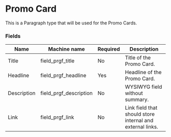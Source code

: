 # Promo Card
This is a Paragraph type that will be used for the Promo Cards.

### Fields
| Name  | Machine name | Required | Description |
| ------------- | ------------- | ------------- | ------------- |
| Title | field\_prgf_title | No | Title of the Promo Card. |
| Headline | field\_prgf_headline | Yes | Headline of the Promo Card. |
| Description | field\_prgf_description | No | WYSIWYG field without summary. |
| Link | field\_prgf_link | No | Link field that should store internal and external links. |

